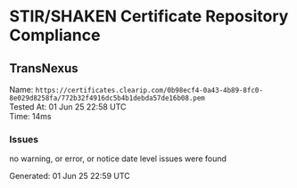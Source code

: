 # STIR/SHAKEN Certificate Repository Compliance

## TransNexus

Name: `https://certificates.clearip.com/0b98ecf4-0a43-4b89-8fc0-8e029d8258fa/772b32f4916dc5b4b1debda57de16b08.pem`\
Tested At: 01 Jun 25 22:58 UTC\
Time: 14ms

### Issues

no warning, or error, or notice date level issues were found

Generated: 01 Jun 25 22:59 UTC